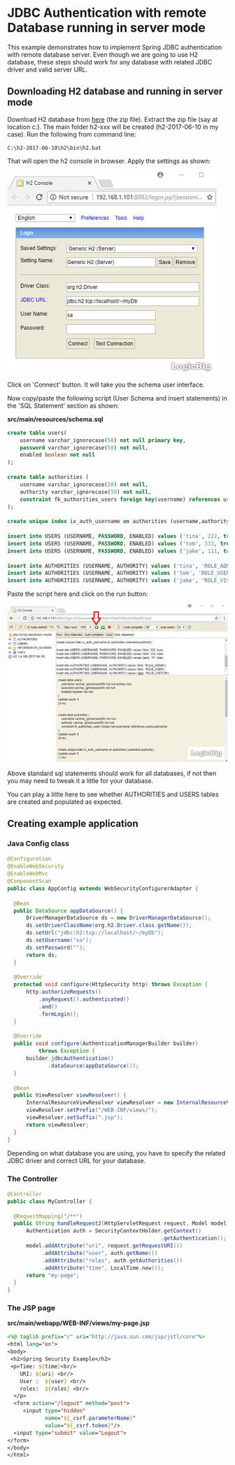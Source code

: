 # JDBC Authentication with remote Database running in server mode

This example demonstrates how to implement Spring JDBC authentication with remote database server. Even though we are going to use H2 database, these steps should work for any database with related JDBC driver and valid server URL.

## Downloading H2 database and running in server mode

Download H2 database from [here](http://www.h2database.com/html/main.html) (the zip file). Extract the zip file (say at location c:\). The main folder h2-xxx will be created (h2-2017-06-10 in my case). Run the following from command line:

```shell
C:\h2-2017-06-10\h2\bin\h2.bat
```

That will open the h2 console in browser. Apply the settings as shown:

![module](images/output.png)

Click on 'Connect' button. It will take you the schema user interface.

Now copy/paste the following script (User Schema and insert statements) in the 'SQL Statement' section as shown:

**src/main/resources/schema.sql**

```sql
create table users(
	username varchar_ignorecase(50) not null primary key,
	password varchar_ignorecase(50) not null,
	enabled boolean not null
);

create table authorities (
	username varchar_ignorecase(50) not null,
	authority varchar_ignorecase(50) not null,
	constraint fk_authorities_users foreign key(username) references users(username)
);

create unique index ix_auth_username on authorities (username,authority);

insert into USERS (USERNAME, PASSWORD, ENABLED) values ('tina', 222, true);
insert into USERS (USERNAME, PASSWORD, ENABLED) values ('tom', 333, true);
insert into USERS (USERNAME, PASSWORD, ENABLED) values ('jake', 111, true);

insert into AUTHORITIES (USERNAME, AUTHORITY) values ('tina', 'ROLE_ADMIN');
insert into AUTHORITIES (USERNAME, AUTHORITY) values ('tom', 'ROLE_USER');
insert into AUTHORITIES (USERNAME, AUTHORITY) values ('jake', 'ROLE_VISITOR');
```

Paste the script here and click on the run button:

![module](images/output2.png)

Above standard sql statements should work for all databases, if not then you may need to tweak it a little for your database.

You can play a little here to see whether AUTHORITIES and USERS tables are created and populated as expected.

## Creating example application

### Java Config class

```java
@Configuration
@EnableWebSecurity
@EnableWebMvc
@ComponentScan
public class AppConfig extends WebSecurityConfigurerAdapter {

  @Bean
  public DataSource appDataSource() {
      DriverManagerDataSource ds = new DriverManagerDataSource();
      ds.setDriverClassName(org.h2.Driver.class.getName());
      ds.setUrl("jdbc:h2:tcp://localhost/~/myDb");
      ds.setUsername("sa");
      ds.setPassword("");
      return ds;
  }

  @Override
  protected void configure(HttpSecurity http) throws Exception {
      http.authorizeRequests()
          .anyRequest().authenticated()
          .and()
          .formLogin();
  }

  @Override
  public void configure(AuthenticationManagerBuilder builder)
          throws Exception {
      builder.jdbcAuthentication()
             .dataSource(appDataSource());
  }

  @Bean
  public ViewResolver viewResolver() {
      InternalResourceViewResolver viewResolver = new InternalResourceViewResolver();
      viewResolver.setPrefix("/WEB-INF/views/");
      viewResolver.setSuffix(".jsp");
      return viewResolver;
  }
}
```

Depending on what database you are using, you have to specify the related JDBC driver and correct URL for your database.

### The Controller

```java
@Controller
public class MyController {

  @RequestMapping("/**")
  public String handleRequest2(HttpServletRequest request, Model model) {
      Authentication auth = SecurityContextHolder.getContext()
                                                 .getAuthentication();
      model.addAttribute("uri", request.getRequestURI())
           .addAttribute("user", auth.getName())
           .addAttribute("roles", auth.getAuthorities())
           .addAttribute("time", LocalTime.now());
      return "my-page";
  }
}
```

### The JSP page

**src/main/webapp/WEB-INF/views/my-page.jsp**

```jsp
<%@ taglib prefix="c" uri="http://java.sun.com/jsp/jstl/core"%>
<html lang="en">
<body>
 <h2>Spring Security Example</h2>
 <p>Time: ${time}<br/>
    URI: ${uri} <br/>
    User :  ${user} <br/>
    roles:  ${roles} <br/>
  </p>
  <form action="/logout" method="post">
     <input type="hidden"
            name="${_csrf.parameterName}"
            value="${_csrf.token}"/>
  <input type="submit" value="Logout">
</form>
</body>
</html>
```